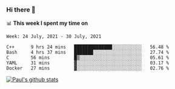 ### Hi there 👋

📊 **This week I spent my time on**
<!--START_SECTION:waka-->
```text
Week: 24 July, 2021 - 30 July, 2021

C++      9 hrs 24 mins   ██████████████░░░░░░░░░░░   56.48 % 
Bash     4 hrs 37 mins   ███████░░░░░░░░░░░░░░░░░░   27.74 % 
C        56 mins         █▒░░░░░░░░░░░░░░░░░░░░░░░   05.61 % 
YAML     31 mins         ▓░░░░░░░░░░░░░░░░░░░░░░░░   03.17 % 
Docker   27 mins         ▓░░░░░░░░░░░░░░░░░░░░░░░░   02.76 % 
```
<!--END_SECTION:waka-->


[![Paul's github stats](https://github-readme-stats.vercel.app/api?username=mickeyouyou&theme=dracula&show_icons=true)](https://github.com/anuraghazra/github-readme-stats)
